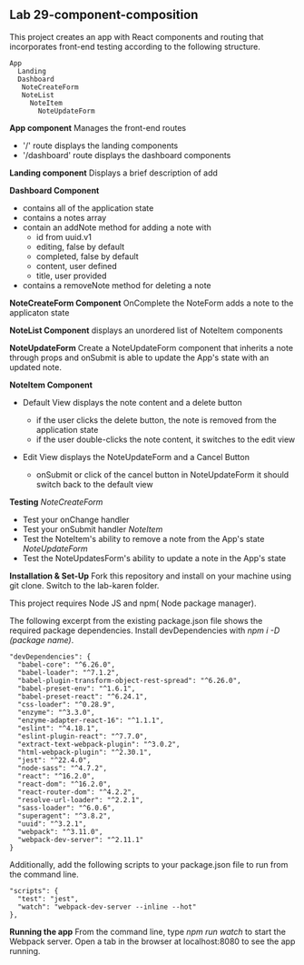 ## Lab 29-component-composition

This project creates an app with React components and routing that incorporates front-end testing according to the following structure.
```
App
  Landing
  Dashboard
   NoteCreateForm
   NoteList
     NoteItem
       NoteUpdateForm
```

**App component**
Manages the front-end routes
- '/' route displays the landing components
- '/dashboard' route displays the dashboard components

**Landing component**
Displays a brief description of add

**Dashboard Component**
- contains all of the application state
- contains a notes array
- contain an addNote method for adding a note with
  - id from uuid.v1
  - editing, false by default
  - completed, false by default
  - content, user defined
  - title, user provided
- contains a removeNote method for deleting a note

**NoteCreateForm Component**
OnComplete the NoteForm adds a note to the applicaton state

**NoteList Component**
displays an unordered list of NoteItem components

**NoteUpdateForm**
Create a NoteUpdateForm component that inherits a note through props and onSubmit is able to update the App's state with an updated note.

**NoteItem Component**
- Default View displays the note content and a delete button
  - if the user clicks the delete button, the note is removed from the application state
  - if the user double-clicks the note content, it switches to the edit view

- Edit View displays the NoteUpdateForm and a Cancel Button
  - onSubmit or click of the cancel button in NoteUpdateForm it should switch back to the default view

**Testing**
*NoteCreateForm*
- Test your onChange handler
- Test your onSubmit handler
*NoteItem*
- Test the NoteItem's ability to remove a note from the App's state
*NoteUpdateForm*
- Test the NoteUpdatesForm's ability to update a note in the App's state

**Installation & Set-Up**
Fork this repository and install on your machine using git clone. Switch to the lab-karen folder.

This project requires Node JS and npm( Node package manager).

The following excerpt from the existing package.json file shows the required package dependencies. Install devDependencies with *npm i -D (package name)*.
```
"devDependencies": {
  "babel-core": "^6.26.0",
  "babel-loader": "^7.1.2",
  "babel-plugin-transform-object-rest-spread": "^6.26.0",
  "babel-preset-env": "^1.6.1",
  "babel-preset-react": "^6.24.1",
  "css-loader": "^0.28.9",
  "enzyme": "^3.3.0",
  "enzyme-adapter-react-16": "^1.1.1",
  "eslint": "^4.18.1",
  "eslint-plugin-react": "^7.7.0",
  "extract-text-webpack-plugin": "^3.0.2",
  "html-webpack-plugin": "^2.30.1",
  "jest": "^22.4.0",
  "node-sass": "^4.7.2",
  "react": "^16.2.0",
  "react-dom": "^16.2.0",
  "react-router-dom": "^4.2.2",
  "resolve-url-loader": "^2.2.1",
  "sass-loader": "^6.0.6",
  "superagent": "^3.8.2",
  "uuid": "^3.2.1",
  "webpack": "^3.11.0",
  "webpack-dev-server": "^2.11.1"
}
```

Additionally, add the following scripts to your package.json file to run from the command line.
```
"scripts": {
  "test": "jest",
  "watch": "webpack-dev-server --inline --hot"
},
```
**Running the app**
From the command line, type *npm run watch* to start the Webpack server.  Open a tab in the browser at localhost:8080 to see the app running.
